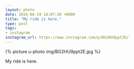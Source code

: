 ```yaml
---
layout: photo
date: 2016-06-19 18:07:38 +0000
title: "My ride is here."
type: post
tags:
- instagram
instagram_url: https://www.instagram.com/p/BG2HU9ppt2E/
---
```


{% picture u-photo img/BG2HU9ppt2E.jpg %}

My ride is here.
